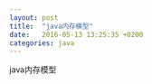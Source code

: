 ```yaml
---
layout: post
title:  "java内存模型"
date:   2016-05-13 13:25:35 +0200
categories: java
---
```


java内存模型
